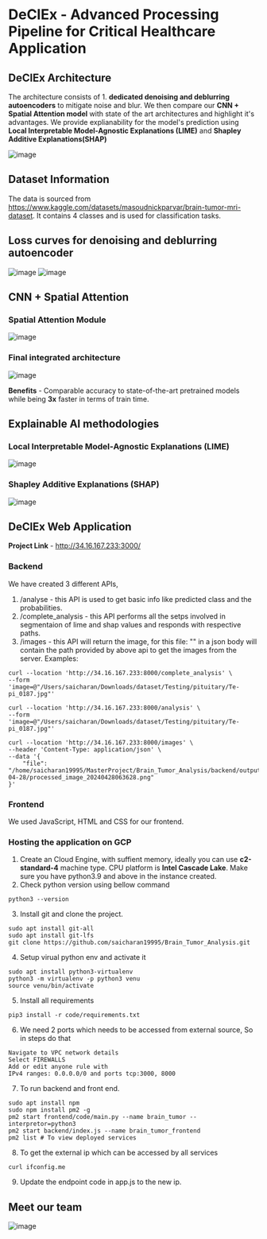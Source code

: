  # DeClEx - Advanced Processing Pipeline for Critical Healthcare Application

## DeClEx Architecture 
The architecture consists of 1. **dedicated denoising and deblurring autoencoders** to mitigate noise and blur. We then compare our **CNN + Spatial Attention model** with state of the art architectures and highlight it's advantages. 
We provide explianability for the model's prediction using **Local Interpretable Model-Agnostic Explanations (LIME)** and **Shapley Additive Explanations(SHAP)**

![image](https://github.com/GauravYS/Job-Portal-Application/assets/116845183/8b9f00b6-4602-4d4a-a062-5a1efb641ffb)

## Dataset Information 
The data is sourced from https://www.kaggle.com/datasets/masoudnickparvar/brain-tumor-mri-dataset. It contains 4 classes and is used for classification tasks. 

## Loss curves for denoising and deblurring autoencoder
![image](https://github.com/GauravYS/Master-Project-Group-2/assets/116845183/86023eab-9c25-4ea1-ab42-bd91e776297f)  ![image](https://github.com/GauravYS/Master-Project-Group-2/assets/116845183/1b3e91df-b89f-4b18-aabe-afc36624c81d)

## CNN + Spatial Attention 
### Spatial Attention Module
![image](https://github.com/GauravYS/Master-Project-Group-2/assets/116845183/bd08bbe2-595b-4f35-90aa-ab17ed3e9897)

### Final integrated architecture 
![image](https://github.com/GauravYS/Master-Project-Group-2/assets/116845183/71931ebf-8b26-484b-8ddf-5edfaff2da12)

**Benefits** - Comparable accuracy to state-of-the-art pretrained models while being **3x** faster in terms of train time. 

## Explainable AI methodologies 
### Local Interpretable Model-Agnostic Explanations (LIME)
![image](https://github.com/GauravYS/Master-Project-Group-2/assets/116845183/429c1d59-6b92-4cc8-b315-d461f67af729)
### Shapley Additive Explanations (SHAP)
![image](https://github.com/GauravYS/Master-Project-Group-2/assets/116845183/6c97b4f9-d485-4dc6-8a2e-d018a83ee042)

## DeClEx Web Application 
 **Project Link** - http://34.16.167.233:3000/
 ### Backend 
 We have created 3 different APIs,
1. /analyse - this API is used to get basic info like predicted class and the probabilities.
2. /complete_analysis -  this API performs all the setps involved in segmentaion of lime and shap values and responds with respective paths.
3. /images - this API will return the image, for this file: "" in a json body will contain the path provided by above api to get the images from the server.
Examples:
```
curl --location 'http://34.16.167.233:8000/complete_analysis' \
--form 'image=@"/Users/saicharan/Downloads/dataset/Testing/pituitary/Te-pi_0187.jpg"'

curl --location 'http://34.16.167.233:8000/analysis' \
--form 'image=@"/Users/saicharan/Downloads/dataset/Testing/pituitary/Te-pi_0187.jpg"'

curl --location 'http://34.16.167.233:8000/images' \
--header 'Content-Type: application/json' \
--data '{
    "file": "/home/saicharan19995/MasterProject/Brain_Tumor_Analysis/backend/output/2024-04-28/processed_image_20240428063628.png"
}'
```
### Frontend 
We used JavaScript, HTML and CSS for our frontend. 

### Hosting the application on GCP 
1. Create an Cloud Engine, with suffient memory, ideally you can use **c2-standard-4** machine type. CPU platform is **Intel Cascade Lake**. Make sure you have python3.9 and above in the instance created.
2. Check python version using bellow command
``` 
python3 --version
```
3. Install git and clone the project.
``` 
sudo apt install git-all
sudo apt install git-lfs
git clone https://github.com/saicharan19995/Brain_Tumor_Analysis.git
```
4. Setup virual python env and activate it
```
sudo apt install python3-virtualenv
python3 -m virtualenv -p python3 venu
source venu/bin/activate
```
5. Install all requirements
```
pip3 install -r code/requirements.txt
```
6. We need 2 ports which needs to be accessed from external source, So in steps do that
```
Navigate to VPC network details
Select FIREWALLS
Add or edit anyone rule with
IPv4 ranges: 0.0.0.0/0 and ports tcp:3000, 8000
```
7. To run backend and front end.
```
sudo apt install npm
sudo npm install pm2 -g
pm2 start frontend/code/main.py --name brain_tumor --interpretor=python3
pm2 start backend/index.js --name brain_tumor_frontend
pm2 list # To view deployed services
```
8. To get the external ip which can be accessed by all services
```
curl ifconfig.me
```
9. Update the endpoint code in app.js to the new ip.

## Meet our team 
![image](https://github.com/GauravYS/Master-Project-Group-2/assets/116845183/a604f580-d6b2-41de-a2be-3d1eaf1c6d46)


 







